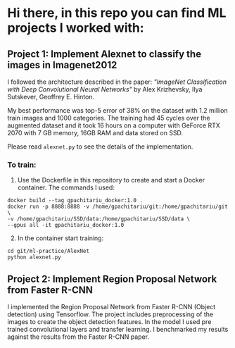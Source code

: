 # Hi there, in this repo you can find ML projects I worked with:

## Project 1: Implement Alexnet to classify the images in Imagenet2012

I followed the architecture described in the paper: _"ImageNet Classification with Deep Convolutional Neural Networks"_ by Alex Krizhevsky, Ilya Sutskever, Geoffrey E. Hinton. 

My best performance was top-5 error of 38% on the dataset with 1.2 million train images and 1000 categories. The training had 45 cycles over the augmented dataset and it took 16 hours on a computer with GeForce RTX 2070 with 7 GB memory, 16GB RAM and data stored on SSD.

Please read `alexnet.py` to see the details of the implementation.

### To train:
1. Use the Dockerfile in this repository to create and start a Docker container. The commands I used:
```
docker build --tag gpachitariu_docker:1.0 .
docker run -p 8888:8888 -v /home/gpachitariu/git:/home/gpachitariu/git \
-v /home/gpachitariu/SSD/data:/home/gpachitariu/SSD/data \
--gpus all -it gpachitariu_docker:1.0
```
2. In the container start training:
```
cd git/ml-practice/AlexNet
python alexnet.py
```

## Project 2: Implement Region Proposal Network from Faster R-CNN

I implemented the Region Proposal Network from Faster R-CNN (Object detection) using Tensorflow. The project includes preprocessing of the images to create the object detection features. In the model I used pre trained convolutional layers and transfer learning. I benchmarked my results against the results from the Faster R-CNN paper.
